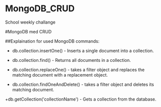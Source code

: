 # MongoDB_CRUD
School weekly challange

#MongoDB med CRUD

##Explaination for used MongoDB commands:
+ db.collection.insertOne() - Inserts a single document into a collection.

+ db.collection.find() - Returns all documents in a collection.

+ db.collection.replaceOne() - takes a filter object and replaces the matching document with a replacement object.

+ db.collection.findOneAndDelete() - takes a filter object and deletes its matching document.

+db.getCollection('collectionName') - Gets a collection from the database.
